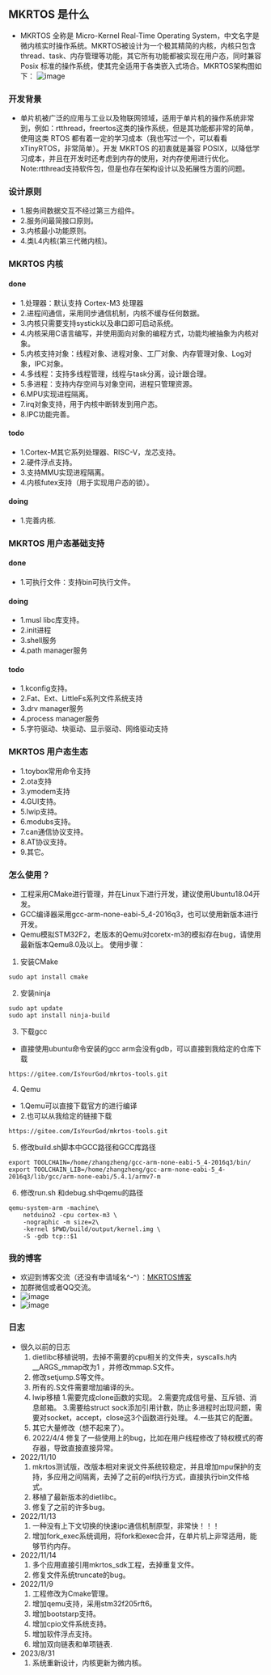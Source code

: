 ## MKRTOS 是什么

- MKRTOS 全称是 Micro-Kernel Real-Time Operating System，中文名字是微内核实时操作系统。MKRTOS被设计为一个极其精简的内核，内核只包含thread、task、内存管理等功能，其它所有功能都被实现在用户态，同时兼容 Posix 标准的操作系统，使其完全适用于各类嵌入式场合。MKRTOS架构图如下：
 ![image](./mkrtos_doc/架构图.png) 

### 开发背景

- 单片机被广泛的应用与工业以及物联网领域，适用于单片机的操作系统非常到，例如：rtthread，freertos这类的操作系统，但是其功能都非常的简单，使用这类 RTOS 都有着一定的学习成本（我也写过一个，可以看看 xTinyRTOS，非常简单）。开发 MKRTOS 的初衷就是兼容 POSIX，以降低学习成本，并且在开发时还考虑到内存的使用，对内存使用进行优化。Note:rtthread支持软件包，但是也存在架构设计以及拓展性方面的问题。
### 设计原则
- 1.服务间数据交互不经过第三方组件。
- 2.服务间最简接口原则。
- 3.内核最小功能原则。
- 4.类L4内核(第三代微内核)。
### MKRTOS 内核
#### done
- 1.处理器：默认支持 Cortex-M3 处理器
- 2.进程间通信，采用同步通信机制，内核不缓存任何数据。
- 3.内核只需要支持systick以及串口即可启动系统。
- 4.内核采用C语言编写，并使用面向对象的编程方式，功能均被抽象为内核对象。
- 5.内核支持对象：线程对象、进程对象、工厂对象、内存管理对象、Log对象，IPC对象。
- 4.多线程：支持多线程管理，线程与task分离，设计跟合理。
- 5.多进程：支持内存空间与对象空间，进程只管理资源。
- 6.MPU实现进程隔离。
- 7.irq对象支持，用于内核中断转发到用户态。
- 8.IPC功能完善。
#### todo
- 1.Cortex-M其它系列处理器、RISC-V，龙芯支持。
- 2.硬件浮点支持。
- 3.支持MMU实现进程隔离。
- 4.内核futex支持（用于实现用户态的锁）。
#### doing
- 1.完善内核.

### MKRTOS 用户态基础支持
#### done
- 1.可执行文件：支持bin可执行文件。
#### doing
- 1.musl libc库支持。
- 2.init进程
- 3.shell服务
- 4.path manager服务
#### todo
- 1.kconfig支持。
- 2.Fat、Ext、LittleFs系列文件系统支持
- 3.drv manager服务
- 4.process manager服务
- 5.字符驱动、块驱动、显示驱动、网络驱动支持
### MKRTOS 用户态生态
- 1.toybox常用命令支持
- 2.ota支持
- 3.ymodem支持
- 4.GUI支持。
- 5.lwip支持。
- 6.modubs支持。
- 7.can通信协议支持。
- 8.AT协议支持。
- 9.其它。

### 怎么使用？

- 工程采用CMake进行管理，并在Linux下进行开发，建议使用Ubuntu18.04开发。
- GCC编译器采用gcc-arm-none-eabi-5_4-2016q3，也可以使用新版本进行开发。
- Qemu模拟STM32F2，老版本的Qemu对coretx-m3的模拟存在bug，请使用最新版本Qemu8.0及以上。
使用步骤：
1. 安装CMake
```
sudo apt install cmake
```
2. 安装ninja
```
sudo apt update
sudo apt install ninja-build
```
3. 下载gcc
- 直接使用ubuntu命令安装的gcc arm会没有gdb，可以直接到我给定的仓库下载
```
https://gitee.com/IsYourGod/mkrtos-tools.git
```
4. Qemu
- 1.Qemu可以直接下载官方的进行编译
- 2.也可以从我给定的链接下载
```
https://gitee.com/IsYourGod/mkrtos-tools.git
```
5. 修改build.sh脚本中GCC路径和GCC库路径
```
export TOOLCHAIN=/home/zhangzheng/gcc-arm-none-eabi-5_4-2016q3/bin/
export TOOLCHAIN_LIB=/home/zhangzheng/gcc-arm-none-eabi-5_4-2016q3/lib/gcc/arm-none-eabi/5.4.1/armv7-m
```
6. 修改run.sh 和debug.sh中qemu的路径
```
qemu-system-arm -machine\
 	netduino2 -cpu cortex-m3 \
  	-nographic -m size=2\
   	-kernel $PWD/build/output/kernel.img \
    -S -gdb tcp::$1
```
### 我的博客

- 欢迎到博客交流（还没有申请域名^-^）：[MKRTOS博客](http://124.222.90.143/)
- 加群微信或者QQ交流。
- ![image](./mkrtos_doc/qq.jpg)
- ![image](./mkrtos_doc/wechat.jpg)

### 日志
* 很久以前的日志
  1. dietlibc移植说明，去掉不需要的cpu相关的文件夹，syscalls.h内__ARGS_mmap改为1 ，并修改mmap.S文件。
  2. 修改setjump.S等文件。
  3. 所有的.S文件需要增加编译的头。
  4. lwip移植
      1.需要完成clone函数的实现。
      2.需要完成信号量、互斥锁、消息邮箱。
      3.需要给struct sock添加引用计数，防止多进程时出现问题，需要对socket，accept，close这3个函数进行处理。
      4.一些其它的配置。
  5. 其它大量修改（想不起来了）。
  6. 2022/4/4 修复了一些使用上的bug，比如在用户线程修改了特权模式的寄存器，导致直接直接异常。
* 2022/11/10
  1. mkrtos测试版，改版本相对来说文件系统较稳定，并且增加mpu保护的支持，多应用之间隔离，去掉了之前的elf执行方式，直接执行bin文件格式。
  2. 移植了最新版本的dietlibc。
  3. 修复了之前的许多bug。
* 2022/11/13
  1. 一种没有上下文切换的快速ipc通信机制原型，非常快！！！
  2. 增加fork_exec系统调用，将fork和exec合并，在单片机上非常适用，能够节约内存。
* 2022/11/14
  1. 多个应用直接引用mkrtos_sdk工程，去掉重复文件。
  2. 修复文件系统truncate的bug。
* 2022/11/9
  1. 工程修改为Cmake管理。
  2. 增加qemu支持，采用stm32f205rft6。
  3. 增加bootstarp支持。
  4. 增加cpio文件系统支持。
  5. 增加软件浮点支持。
  6. 增加双向链表和单项链表.
* 2023/8/31
  1. 系统重新设计，内核更新为微内核。
